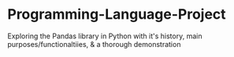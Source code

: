 # Programming-Language-Project
Exploring the Pandas library in Python with it's history, main purposes/functionaltiies, &amp; a thorough demonstration
